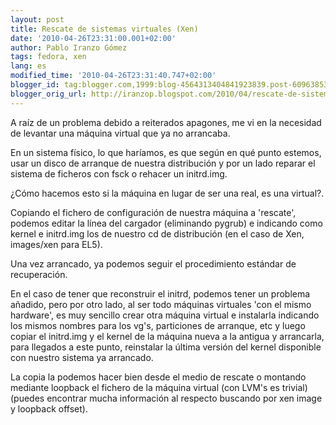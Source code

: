 ```yaml
---
layout: post
title: Rescate de sistemas virtuales (Xen)
date: '2010-04-26T23:31:00.001+02:00'
author: Pablo Iranzo Gómez
tags: fedora, xen
lang: es
modified_time: '2010-04-26T23:31:40.747+02:00'
blogger_id: tag:blogger.com,1999:blog-4564313404841923839.post-6096385341740071760
blogger_orig_url: http://iranzop.blogspot.com/2010/04/rescate-de-sistemas-virtuales-xen.html
---
```

A raíz de un problema debido a reiterados apagones, me vi en la necesidad de levantar una máquina virtual que ya no arrancaba.

En un sistema físico, lo que haríamos, es que según en qué punto estemos, usar un disco de arranque de nuestra distribución y por un lado reparar el sistema de ficheros con fsck o rehacer un initrd.img.

¿Cómo hacemos esto si la máquina en lugar de ser una real, es una virtual?.

Copiando el fichero de configuración de nuestra máquina a 'rescate', podemos editar la línea del cargador (eliminando pygrub) e indicando como kernel e initrd.img los de nuestro cd de distribución (en el caso de Xen, images/xen para EL5).

Una vez arrancado, ya podemos seguir el procedimiento estándar de recuperación.

En el caso de tener que reconstruir el initrd, podemos tener un problema añadido, pero por otro lado, al ser todo máquinas virtuales 'con el mismo hardware', es muy sencillo crear otra máquina  virtual e instalarla indicando los mismos nombres para los vg's, particiones de arranque, etc y luego copiar el initrd.img y el kernel de la máquina nueva a la antigua y arrancarla, para llegados a este punto, reinstalar la última versión del kernel disponible con nuestro sistema ya arrancado.

La copia la podemos hacer bien desde el medio de rescate o montando mediante loopback el fichero de la máquina virtual (con LVM's es trivial) (puedes encontrar mucha información al respecto buscando por xen image y loopback offset).
